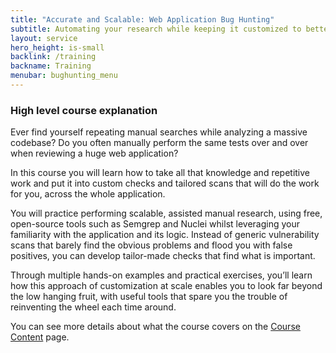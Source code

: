 ```yaml
---
title: "Accurate and Scalable: Web Application Bug Hunting"
subtitle: Automating your research while keeping it customized to better uncover vulnerabilities
layout: service
hero_height: is-small
backlink: /training
backname: Training
menubar: bughunting_menu
---
```


### High level course explanation

Ever find yourself repeating manual searches while analyzing a massive codebase? Do you often manually perform the same tests over and over when reviewing a huge web application?

In this course you will learn how to take all that knowledge and repetitive work and put it into custom checks and tailored scans that will do the work for you, across the whole application.

You will practice performing scalable, assisted manual research, using free, open-source tools such as Semgrep and Nuclei whilst leveraging your familiarity with the application and its logic. Instead of generic vulnerability scans that barely find the obvious problems and flood you with false positives, you can develop tailor-made checks that find what is important.

Through multiple hands-on examples and practical exercises, you’ll learn how this approach of customization at scale enables you to look far beyond the low hanging fruit, with useful tools that spare you the trouble of reinventing the wheel each time around.

You can see more details about what the course covers on the [Course Content](/training/bughunting/topics.html) page.
